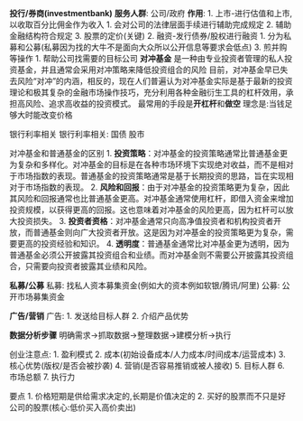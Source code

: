 **投行/券商(investmentbank)**
	**服务人群**: 公司/政府
	**作用**:
	1. 上市-进行估值和上市,以收取百分比佣金作为收入
		1. 会对公司的法律层面手续进行辅助完成规定
		2. 辅助金融结构符合规定
		3. 股票的定价(关键)
	2. 融资-发行债券/股权进行融资
		1. 分为私募和公募(私募因为找的大牛不是面向大众所以公开信息等要求会低点)
	3. 煎并购等操作
		1. 帮助公司找需要的目标公司
**对冲基金**
	是一种由专业投资者管理的私人投资基金，并且通常会采用对冲策略来降低投资组合的风险
	目前，对冲基金早已失去风险“对冲”的内涵，相反的，现在人们普遍认为对冲基金实际是基于最新的投资理论和极其复杂的金融市场操作技巧，充分利用各种金融衍生工具的杠杆效用，承担高风险、追求高收益的投资模式。
	最常用的手段是**开杠杆**和**做空**
	理念是:当钱足够大时能改变价格

银行利率相关
	银行利率相关:
		国债
		股市

对冲基金和普通基金的区别
	1. **投资策略**：对冲基金的投资策略通常比普通基金更为复杂和多样化。对冲基金的目标是在各种市场环境下实现绝对收益，而不是相对于市场指数的表现。普通基金的投资策略通常是基于长期投资的思路，旨在实现相对于市场指数的表现。
	2. **风险和回报**：由于对冲基金的投资策略更为复杂，因此其风险和回报通常也比普通基金更高。对冲基金通常使用杠杆，即借入资金来增加投资规模，以获得更高的回报。这也意味着对冲基金的风险更高，因为杠杆可以放大投资损失。
	3. **投资者资格**：对冲基金通常只向高净值投资者和机构投资者开放，而普通基金则向广大投资者开放。这是因为对冲基金的投资策略更为复杂，需要更高的投资经验和知识。
	4. **透明度**：普通基金通常比对冲基金更为透明，因为普通基金必须公开披露其投资组合和业绩。而对冲基金则不需要公开披露其投资组合，只需要向投资者披露其业绩和风险。


**私募/公募**
	私募:
		找私人资本募集资金(例如大的资本例如软银/腾讯/阿里)
	公募:
		公开市场募集资金

**广告/营销**
	广告:
		1. 发送给目标人群
		2. 介绍产品优势

**数据分析步骤**
	明确需求->抓取数据->整理数据->建模分析->执行

创业注意点:
	1. 盈利模式
	2. 成本(初始设备成本/人力成本/时间成本/运营成本)
	3. 核心优势(版权/是否会被抄袭)
	4. 营销(是否容易推销或被人接收)
	5. 目标人群
	6. 市场总额
	7. 执行力

要点
	1. 价格短期是供给需求决定的,长期是价值决定的
	2. 买好的股票而不只是好公司的股票(核心:低价买入高价卖出)









